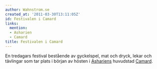 ```yaml
---
author: Wahnstrom.se
created_at: '2011-03-30T13:11:05Z'
id: Festivalen i Camard
links:
  mention:
  - Asharien
  - Camard
title: Festivalen i Camard
---
```


En tredagars festival bestående av gyckelspel, mat och dryck, lekar och tävlingar som tar plats i
början av hösten i [Ashariens] huvudstad [Camard].

  [Ashariens]: Asharien
  [Camard]: Camard